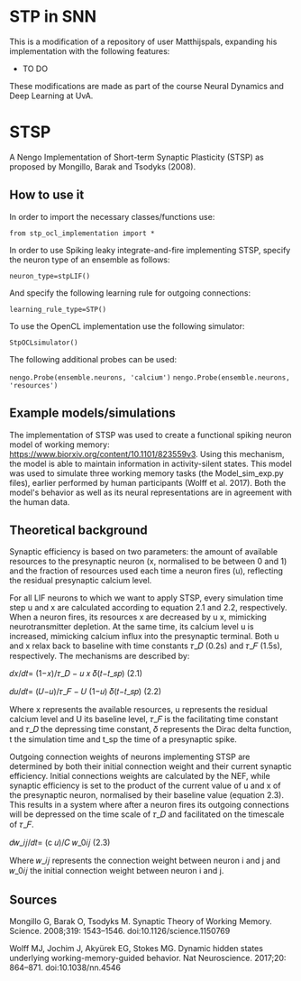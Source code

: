 # STP in SNN
This is a modification of a repository of user Matthijspals, expanding his implementation with the following features:
- TO DO

These modifications are made as part of the course Neural Dynamics and Deep Learning at UvA.

# STSP
A Nengo Implementation of Short-term Synaptic Plasticity (STSP) as proposed by Mongillo, Barak and Tsodyks (2008).
## How to use it
In order to import the necessary classes/functions use: 

```from stp_ocl_implementation import *```

In order to use Spiking leaky integrate-and-fire implementing STSP, specify the neuron type of an ensemble as follows:

```neuron_type=stpLIF()```

And specify the following learning rule for outgoing connections:

```learning_rule_type=STP()```

To use the OpenCL implementation use the following simulator:

```StpOCLsimulator()```

The following additional probes can be used:

```nengo.Probe(ensemble.neurons, 'calcium')```
```nengo.Probe(ensemble.neurons, 'resources')  ```   

## Example models/simulations
The implementation of STSP was used to create a functional spiking neuron model of working memory: https://www.biorxiv.org/content/10.1101/823559v3. Using this mechanism, the model is able to maintain information in activity-silent states. This model was used to simulate three working memory tasks (the Model_sim_exp.py files), earlier performed by human participants (Wolff et al. 2017). Both the model's behavior as well as its neural representations are in agreement with the human data. 

## Theoretical background
Synaptic efficiency is based on two parameters: the amount of available resources to the presynaptic neuron (x, normalised to be between 0 and 1) and the fraction of resources used each time a neuron fires (u), reflecting the residual presynaptic calcium level.

For all LIF neurons to which we want to apply STSP, every simulation time step u and x are calculated according to equation 2.1 and 2.2, respectively. When a neuron fires, its resources x are decreased by u x, mimicking neurotransmitter depletion. At the same time, its calcium level u is increased, mimicking calcium influx into the presynaptic terminal. Both u and x relax back to baseline with time constants 𝜏_𝐷 (0.2s) and 𝜏_𝐹 (1.5s), respectively. The mechanisms are described by:

𝑑𝑥/𝑑𝑡= (1−𝑥)/𝜏_𝐷 − 𝑢 𝑥 𝛿(𝑡−𝑡_𝑠𝑝) (2.1)

𝑑𝑢/𝑑𝑡= (𝑈−𝑢)/𝜏_𝐹 − 𝑈 (1−𝑢) 𝛿(𝑡−𝑡_𝑠𝑝) (2.2) 

Where x represents the available resources, u represents the residual calcium level and U its baseline level, 𝜏_𝐹 is the facilitating time constant and 𝜏_𝐷 the depressing time constant, 𝛿 represents the Dirac delta function, t the simulation time and t_sp the time of a presynaptic spike. 

Outgoing connection weights of neurons implementing STSP are determined by both their initial connection weight and their current synaptic efficiency. Initial connections weights are calculated by the NEF, while synaptic efficiency is set to the product of the current value of u and x of the presynaptic neuron, normalised by their baseline value (equation 2.3). This results in a system where after a neuron fires its outgoing connections will be depressed on the time scale of 𝜏_𝐷 and facilitated on the timescale of 𝜏_𝐹.

𝑑𝑤_𝑖𝑗/𝑑𝑡= (c 𝑢)/𝐶 𝑤_0𝑖𝑗 (2.3)

Where 𝑤_𝑖𝑗 represents the connection weight between neuron i and j and 𝑤_0𝑖𝑗 the initial connection weight between neuron i and j.

## Sources
Mongillo G, Barak O, Tsodyks M. Synaptic Theory of Working Memory. Science. 2008;319: 1543–1546. doi:10.1126/science.1150769

Wolff MJ, Jochim J, Akyürek EG, Stokes MG. Dynamic hidden states underlying working-memory-guided behavior. Nat Neuroscience. 2017;20: 864–871. doi:10.1038/nn.4546

